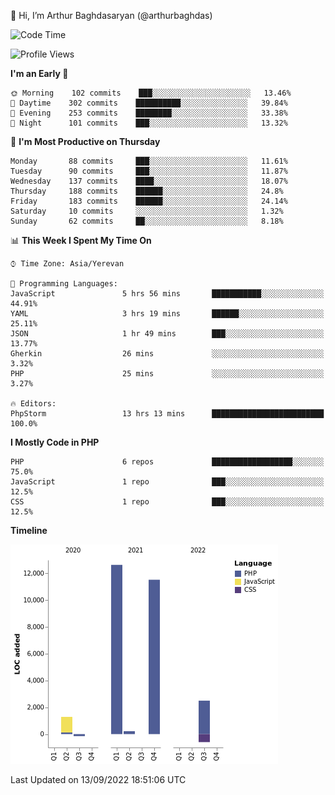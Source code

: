 👋 Hi, I’m Arthur Baghdasaryan (@arthurbaghdas)


<!--START_SECTION:waka-->
![Code Time](http://img.shields.io/badge/Code%20Time-261%20hrs%2029%20mins-blue)

![Profile Views](http://img.shields.io/badge/Profile%20Views-14-blue)

**I'm an Early 🐤** 

```text
🌞 Morning    102 commits    ███░░░░░░░░░░░░░░░░░░░░░░   13.46% 
🌆 Daytime    302 commits    ██████████░░░░░░░░░░░░░░░   39.84% 
🌃 Evening    253 commits    ████████░░░░░░░░░░░░░░░░░   33.38% 
🌙 Night      101 commits    ███░░░░░░░░░░░░░░░░░░░░░░   13.32%

```
📅 **I'm Most Productive on Thursday** 

```text
Monday       88 commits     ███░░░░░░░░░░░░░░░░░░░░░░   11.61% 
Tuesday      90 commits     ███░░░░░░░░░░░░░░░░░░░░░░   11.87% 
Wednesday    137 commits    ████░░░░░░░░░░░░░░░░░░░░░   18.07% 
Thursday     188 commits    ██████░░░░░░░░░░░░░░░░░░░   24.8% 
Friday       183 commits    ██████░░░░░░░░░░░░░░░░░░░   24.14% 
Saturday     10 commits     ░░░░░░░░░░░░░░░░░░░░░░░░░   1.32% 
Sunday       62 commits     ██░░░░░░░░░░░░░░░░░░░░░░░   8.18%

```


📊 **This Week I Spent My Time On** 

```text
⌚︎ Time Zone: Asia/Yerevan

💬 Programming Languages: 
JavaScript               5 hrs 56 mins       ███████████░░░░░░░░░░░░░░   44.91% 
YAML                     3 hrs 19 mins       ██████░░░░░░░░░░░░░░░░░░░   25.11% 
JSON                     1 hr 49 mins        ███░░░░░░░░░░░░░░░░░░░░░░   13.77% 
Gherkin                  26 mins             ░░░░░░░░░░░░░░░░░░░░░░░░░   3.32% 
PHP                      25 mins             ░░░░░░░░░░░░░░░░░░░░░░░░░   3.27%

🔥 Editors: 
PhpStorm                 13 hrs 13 mins      █████████████████████████   100.0%

```

**I Mostly Code in PHP** 

```text
PHP                      6 repos             ██████████████████░░░░░░░   75.0% 
JavaScript               1 repo              ███░░░░░░░░░░░░░░░░░░░░░░   12.5% 
CSS                      1 repo              ███░░░░░░░░░░░░░░░░░░░░░░   12.5%

```


**Timeline**

![Chart not found](https://raw.githubusercontent.com/arthurbaghdas/arthurbaghdas/main/charts/bar_graph.png) 


 Last Updated on 13/09/2022 18:51:06 UTC
<!--END_SECTION:waka-->

